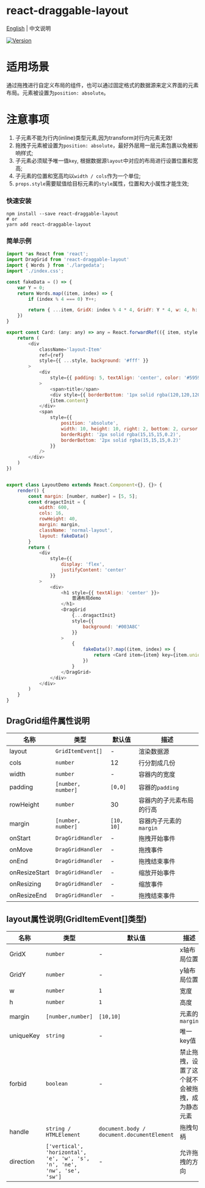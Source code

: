 # react-draggable-layout

[English](./README.md) | 中文说明

[![Version](https://img.shields.io/badge/version-0.2.5-green)](https://www.npmjs.com/package/react-draggable-layout)

# 适用场景

通过拖拽进行自定义布局的组件，也可以通过固定格式的数据源来定义界面的元素布局。元素被设置为`position: absolute`。

# 注意事项

1. 子元素不能为行内(inline)类型元素,因为transform对行内元素无效!
2. 拖拽子元素被设置为`position: absolute`，最好外层用一层元素包裹以免被影响样式;
3. 子元素必须赋予唯一值`key`, 根据数据源`layout`中对应的布局进行设置位置和宽高;
4. 子元素的位置和宽高均以`width / cols`作为一个单位;
5. `props.style`需要赋值给目标元素的`style`属性，位置和大小属性才能生效;

### 快速安装
```
npm install --save react-draggable-layout
# or
yarn add react-draggable-layout
```

### 简单示例
```javascript
import *as React from 'react';
import DragGrid from 'react-draggable-layout'
import { Words } from './largedata';
import './index.css';

const fakeData = () => {
    var Y = 0;
    return Words.map((item, index) => {
        if (index % 4 === 0) Y++;

        return { ...item, GridX: index % 4 * 4, GridY: Y * 4, w: 4, h: 3, uniqueKey: index + '' }
    })
}

export const Card: (any: any) => any = React.forwardRef(({ item, style }, ref) => {
    return (
        <div
            className='layout-Item'
            ref={ref}
            style={{ ...style, background: '#fff' }}
        >
            <div
                style={{ padding: 5, textAlign: 'center', color: '#595959' }}
            >
                <span>title</span>
                <div style={{ borderBottom: '1px solid rgba(120,120,120,0.1)' }} />
                {item.content}
            </div>
            <span
                style={{
                    position: 'absolute',
                    width: 10, height: 10, right: 2, bottom: 2, cursor: 'se-resize',
                    borderRight: '2px solid rgba(15,15,15,0.2)',
                    borderBottom: '2px solid rgba(15,15,15,0.2)'
                }}
            />
        </div>
    )
})


export class LayoutDemo extends React.Component<{}, {}> {
    render() {
        const margin: [number, number] = [5, 5];
        const dragactInit = {
            width: 600,
            cols: 16,
            rowHeight: 40,
            margin: margin,
            className: 'normal-layout',
            layout: fakeData()
        }
        return (
            <div
                style={{
                    display: 'flex',
                    justifyContent: 'center'
                }}
            >
                <div>
                    <h1 style={{ textAlign: 'center' }}>
                        普通布局demo
                    </h1>
                    <DragGrid
                        {...dragactInit}
                        style={{
                            background: '#003A8C'
                        }}
                    >
                        {
                            fakeData()?.map((item, index) => {
                                return <Card item={item} key={item.uniqueKey} />
                            })
                        }
                    </DragGrid>
                </div>
            </div>
        )
    }
}
```

## DragGrid组件属性说明

| 名称                          | 类型                  | 默认值                                                         | 描述                                                                                                      |
| ----------------------------- | --------------------- | -------------------------------------------------------------- | --------------------------------------------------------------------------------------------------------- |
| layout                      | `GridItemEvent[]`            | -                                                  | 渲染数据源                                                                                  |
| cols                      | `number`            | 12                                                  | 行分割成几份                                                                                  |
| width                      | `number`            | -                                                  | 容器内的宽度                                                                                  |
| padding                      | `[number, number]`            | `[0,0]`                                                  | 容器的`padding`                                                                                  |
| rowHeight                      | `number`            | 30                                                  | 容器内的子元素布局的行高                                                                                  |
| margin                      | `[number, number]`           |`[10, 10]`                                                 | 容器内子元素的`margin`                                                                                  |
| onStart                      | `DragGridHandler`           |-                                                 | 拖拽开始事件                                                                                  |
| onMove                      | `DragGridHandler`           |-                                                 | 拖拽事件                                                                                  |
| onEnd                      | `DragGridHandler`           |-                                                 | 拖拽结束事件                                                                                  |
| onResizeStart                      | `DragGridHandler`           |-                                                 | 缩放开始事件                                                                                  |
| onResizing                      | `DragGridHandler`           |-                                                 | 缩放事件                                                                                  |
| onResizeEnd                      | `DragGridHandler`           |-                                                 | 拖拽结束事件                                                                                  |
## layout属性说明(GridItemEvent[]类型)

| 名称                          | 类型                  | 默认值                                                         | 描述                                                                                                      |
| ----------------------------- | --------------------- | -------------------------------------------------------------- | --------------------------------------------------------------------------------------------------------- |
| GridX                      | `number`            | -                                                  | x轴布局位置                                                                                  |
| GridY                      | `number`            | -                                                  | y轴布局位置                                                                                  |
| w                      | `number`            | `1`                                                  | 宽度                                                                                  |
| h                      | `number`            | `1`                                                  | 高度                                                                                  |
| margin                      | `[number,number]`            | `[10,10]`                                                  | 元素的`margin`                                                                                  |
| uniqueKey                      | `string`           |-                                                 | 唯一key值                                                                                  |
| forbid                      | `boolean`           |-                                                 | 禁止拖拽，设置了这个就不会被拖拽，成为静态元素                                                                                  |
| handle                      | `string / HTMLElement`           |`document.body / document.documentElement`                                                 | 拖拽句柄                                                                                  |
| direction                      | `['vertical', 'horizontal', 'e', 'w', 's', 'n', 'ne', 'nw', 'se', 'sw']`           |-                                                 | 允许拖拽的方向                                                                                  |






